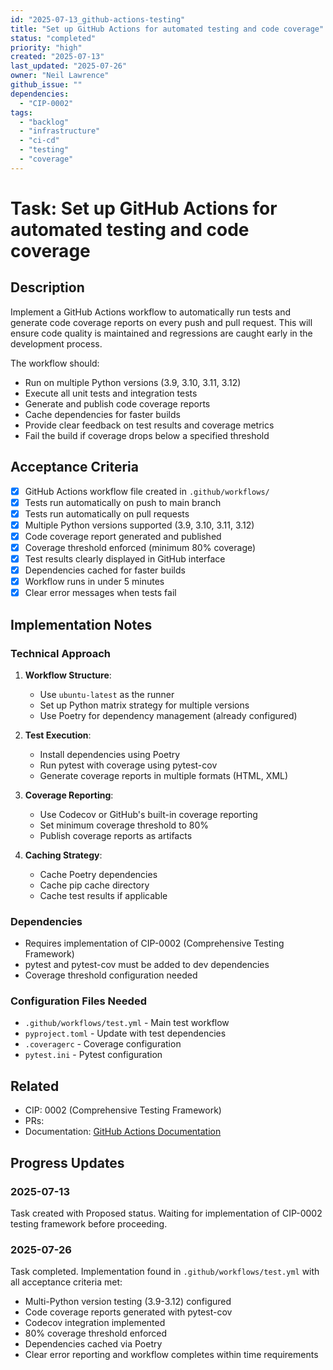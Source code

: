 ```yaml
---
id: "2025-07-13_github-actions-testing"
title: "Set up GitHub Actions for automated testing and code coverage"
status: "completed"
priority: "high"
created: "2025-07-13"
last_updated: "2025-07-26"
owner: "Neil Lawrence"
github_issue: ""
dependencies:
  - "CIP-0002"
tags:
  - "backlog"
  - "infrastructure"
  - "ci-cd"
  - "testing"
  - "coverage"
---
```


# Task: Set up GitHub Actions for automated testing and code coverage

## Description

Implement a GitHub Actions workflow to automatically run tests and generate code coverage reports on every push and pull request. This will ensure code quality is maintained and regressions are caught early in the development process.

The workflow should:
- Run on multiple Python versions (3.9, 3.10, 3.11, 3.12)
- Execute all unit tests and integration tests
- Generate and publish code coverage reports
- Cache dependencies for faster builds
- Provide clear feedback on test results and coverage metrics
- Fail the build if coverage drops below a specified threshold

## Acceptance Criteria

- [x] GitHub Actions workflow file created in `.github/workflows/`
- [x] Tests run automatically on push to main branch
- [x] Tests run automatically on pull requests
- [x] Multiple Python versions supported (3.9, 3.10, 3.11, 3.12)
- [x] Code coverage report generated and published
- [x] Coverage threshold enforced (minimum 80% coverage)
- [x] Test results clearly displayed in GitHub interface
- [x] Dependencies cached for faster builds
- [x] Workflow runs in under 5 minutes
- [x] Clear error messages when tests fail

## Implementation Notes

### Technical Approach
1. **Workflow Structure**:
   - Use `ubuntu-latest` as the runner
   - Set up Python matrix strategy for multiple versions
   - Use Poetry for dependency management (already configured)

2. **Test Execution**:
   - Install dependencies using Poetry
   - Run pytest with coverage using pytest-cov
   - Generate coverage reports in multiple formats (HTML, XML)

3. **Coverage Reporting**:
   - Use Codecov or GitHub's built-in coverage reporting
   - Set minimum coverage threshold to 80%
   - Publish coverage reports as artifacts

4. **Caching Strategy**:
   - Cache Poetry dependencies
   - Cache pip cache directory
   - Cache test results if applicable

### Dependencies
- Requires implementation of CIP-0002 (Comprehensive Testing Framework)
- pytest and pytest-cov must be added to dev dependencies
- Coverage threshold configuration needed

### Configuration Files Needed
- `.github/workflows/test.yml` - Main test workflow
- `pyproject.toml` - Update with test dependencies
- `.coveragerc` - Coverage configuration
- `pytest.ini` - Pytest configuration

## Related

- CIP: 0002 (Comprehensive Testing Framework)
- PRs: 
- Documentation: [GitHub Actions Documentation](https://docs.github.com/en/actions)

## Progress Updates

### 2025-07-13
Task created with Proposed status. Waiting for implementation of CIP-0002 testing framework before proceeding.

### 2025-07-26
Task completed. Implementation found in `.github/workflows/test.yml` with all acceptance criteria met:
- Multi-Python version testing (3.9-3.12) configured
- Code coverage reports generated with pytest-cov
- Codecov integration implemented
- 80% coverage threshold enforced
- Dependencies cached via Poetry
- Clear error reporting and workflow completes within time requirements 